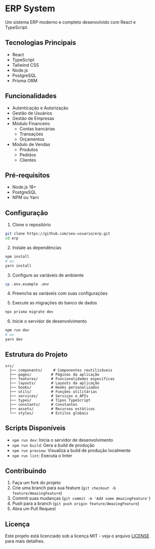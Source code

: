 # ERP System

Um sistema ERP moderno e completo desenvolvido com React e TypeScript.

## Tecnologias Principais

- React
- TypeScript
- Tailwind CSS
- Node.js
- PostgreSQL
- Prisma ORM

## Funcionalidades

- Autenticação e Autorização
- Gestão de Usuários
- Gestão de Empresas
- Módulo Financeiro
  - Contas bancárias
  - Transações
  - Orçamentos
- Módulo de Vendas
  - Produtos
  - Pedidos
  - Clientes

## Pré-requisitos

- Node.js 18+
- PostgreSQL
- NPM ou Yarn

## Configuração

1. Clone o repositório

```bash
git clone https://github.com/seu-usuario/erp.git
cd erp
```

2. Instale as dependências

```bash
npm install
# ou
yarn install
```

3. Configure as variáveis de ambiente

```bash
cp .env.example .env
```

4. Preencha as variáveis com suas configurações

5. Execute as migrações do banco de dados

```bash
npx prisma migrate dev
```

6. Inicie o servidor de desenvolvimento

```bash
npm run dev
# ou
yarn dev
```

## Estrutura do Projeto

```
src/
  ├── components/     # Componentes reutilizáveis
  ├── pages/         # Páginas da aplicação
  ├── features/      # Funcionalidades específicas
  ├── layouts/       # Layouts da aplicação
  ├── hooks/         # Hooks personalizados
  ├── utils/         # Funções utilitárias
  ├── services/      # Serviços e APIs
  ├── types/         # Tipos TypeScript
  ├── constants/     # Constantes
  ├── assets/        # Recursos estáticos
  └── styles/        # Estilos globais
```

## Scripts Disponíveis

- `npm run dev`: Inicia o servidor de desenvolvimento
- `npm run build`: Gera a build de produção
- `npm run preview`: Visualiza a build de produção localmente
- `npm run lint`: Executa o linter

## Contribuindo

1. Faça um fork do projeto
2. Crie uma branch para sua feature (`git checkout -b feature/AmazingFeature`)
3. Commit suas mudanças (`git commit -m 'Add some AmazingFeature'`)
4. Push para a branch (`git push origin feature/AmazingFeature`)
5. Abra um Pull Request

## Licença

Este projeto está licenciado sob a licença MIT - veja o arquivo [LICENSE](LICENSE) para mais detalhes.

